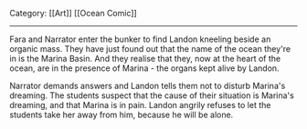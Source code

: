 Category: [[Art]] [[Ocean Comic]]
___
Fara and Narrator enter the bunker to find Landon kneeling beside an organic mass. They have just found out that the name of the ocean they're in is the Marina Basin. And they realise that they, now at the heart of the ocean, are in the presence of Marina - the organs kept alive by Landon. 

Narrator demands answers and Landon tells them not to disturb Marina's dreaming. 
The students suspect that the cause of their situation is Marina's dreaming, and that Marina is in pain. Landon angrily refuses to let the students take her away from him, because he will be alone. 

